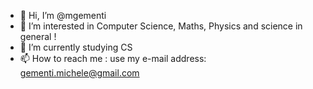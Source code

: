 - 👋 Hi, I’m @mgementi
- 👀 I’m interested in Computer Science, Maths, Physics and science in general !
- 🌱 I’m currently studying CS
- 📫 How to reach me : use my e-mail address: gementi.michele@gmail.com

<!---
mgementi/mgementi is a ✨ special ✨ repository because its `README.md` (this file) appears on your GitHub profile.
You can click the Preview link to take a look at your changes.
--->
